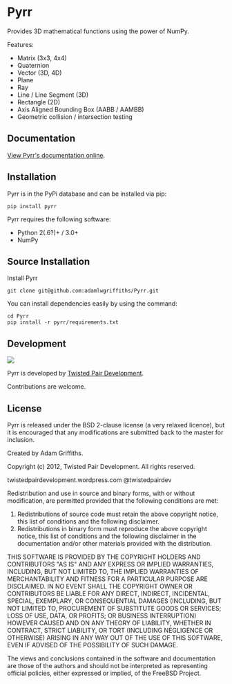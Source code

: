 Pyrr
====

Provides 3D mathematical functions using the power of NumPy.

Features:
   * Matrix (3x3, 4x4)
   * Quaternion
   * Vector (3D, 4D)
   * Plane
   * Ray
   * Line / Line Segment (3D)
   * Rectangle (2D)
   * Axis Aligned Bounding Box (AABB / AAMBB)
   * Geometric collision / intersection testing

Documentation
-------------

[View Pyrr's documentation online](http://adamlwgriffiths.github.com/Pyrr/docs/index.html).


Installation
------------

Pyrr is in the PyPi database and can be installed via pip:
```
pip install pyrr
```

Pyrr requires the following software:

   * Python 2(.6?)+ / 3.0+
   * NumPy

Source Installation
-------------------

Install Pyrr
```
git clone git@github.com:adamlwgriffiths/Pyrr.git
```

You can install dependencies easily by using the command:
```
cd Pyrr
pip install -r pyrr/requirements.txt
```

Development
-----------------------

<img src="http://twistedpairdevelopment.files.wordpress.com/2010/10/twisted_pair-0086.png">

Pyrr is developed by [Twisted Pair Development](http://twistedpairdevelopment.wordpress.com).

Contributions are welcome.

License
---------------

Pyrr is released under the BSD 2-clause license (a very relaxed licence), but it is encouraged that any modifications are submitted back to the master for inclusion.

Created by Adam Griffiths.

Copyright (c) 2012, Twisted Pair Development.
All rights reserved.

twistedpairdevelopment.wordpress.com
@twistedpairdev

Redistribution and use in source and binary forms, with or without
modification, are permitted provided that the following conditions are met: 

1. Redistributions of source code must retain the above copyright notice, this list of conditions and the following disclaimer. 
2. Redistributions in binary form must reproduce the above copyright notice, this list of conditions and the following disclaimer in the documentation and/or other materials provided with the distribution. 

THIS SOFTWARE IS PROVIDED BY THE COPYRIGHT HOLDERS AND CONTRIBUTORS "AS IS" AND
ANY EXPRESS OR IMPLIED WARRANTIES, INCLUDING, BUT NOT LIMITED TO, THE IMPLIED
WARRANTIES OF MERCHANTABILITY AND FITNESS FOR A PARTICULAR PURPOSE ARE
DISCLAIMED. IN NO EVENT SHALL THE COPYRIGHT OWNER OR CONTRIBUTORS BE LIABLE FOR
ANY DIRECT, INDIRECT, INCIDENTAL, SPECIAL, EXEMPLARY, OR CONSEQUENTIAL DAMAGES
(INCLUDING, BUT NOT LIMITED TO, PROCUREMENT OF SUBSTITUTE GOODS OR SERVICES;
LOSS OF USE, DATA, OR PROFITS; OR BUSINESS INTERRUPTION) HOWEVER CAUSED AND
ON ANY THEORY OF LIABILITY, WHETHER IN CONTRACT, STRICT LIABILITY, OR TORT
(INCLUDING NEGLIGENCE OR OTHERWISE) ARISING IN ANY WAY OUT OF THE USE OF THIS
SOFTWARE, EVEN IF ADVISED OF THE POSSIBILITY OF SUCH DAMAGE.

The views and conclusions contained in the software and documentation are those
of the authors and should not be interpreted as representing official policies, 
either expressed or implied, of the FreeBSD Project.
